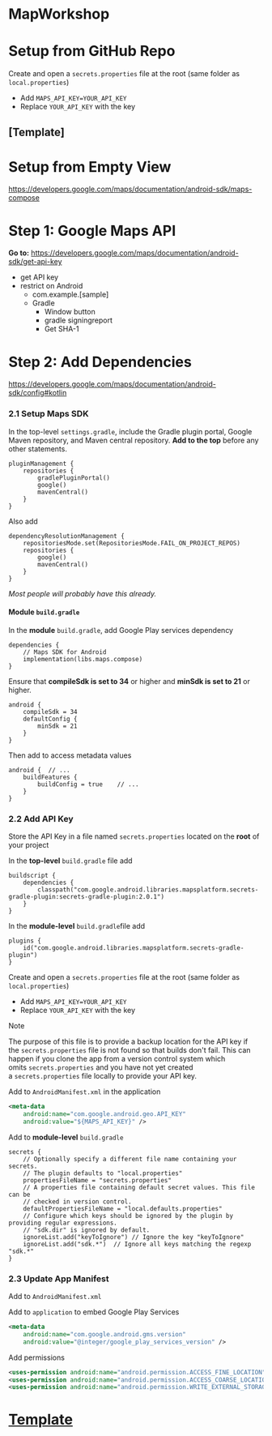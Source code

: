 # MapWorkshop

# Setup from GitHub Repo
Create and open a `secrets.properties` file at the root (same folder as `local.properties`)
- Add `MAPS_API_KEY=YOUR_API_KEY`
- Replace `YOUR_API_KEY` with the key

## [Template]


# Setup from Empty View
https://developers.google.com/maps/documentation/android-sdk/maps-compose
# Step 1: Google Maps API
**Go to:** https://developers.google.com/maps/documentation/android-sdk/get-api-key
- get API key
- restrict on Android 
	- com.example.[sample]
	- Gradle
		- Window button
		- gradle signingreport
		- Get SHA-1
# Step 2: Add Dependencies

https://developers.google.com/maps/documentation/android-sdk/config#kotlin
### 2.1 Setup Maps SDK
In the top-level `settings.gradle`, include the Gradle plugin portal, Google Maven repository, and Maven central repository. **Add to the top** before any other statements.
```programming
pluginManagement {  
    repositories {  
        gradlePluginPortal()  
        google()  
        mavenCentral()  
    }  
}
```

Also add
```programming
dependencyResolutionManagement {  
    repositoriesMode.set(RepositoriesMode.FAIL_ON_PROJECT_REPOS)  
    repositories {  
        google()  
        mavenCentral()  
    }  
}
```

*Most people will probably have this already.*

#### Module `build.gradle`
In the **module** `build.gradle`, add Google Play services dependency
```programming
dependencies {    
	// Maps SDK for Android    
	implementation(libs.maps.compose)  
}
```

Ensure that **compileSdk is set to 34** or higher and **minSdk is set to 21** or higher.
```programming
android {    
	compileSdk = 34    
	defaultConfig {        
		minSdk = 21    
	}  
}
```
Then add to access metadata values
```programming
android {  // ...  
	buildFeatures {    
		buildConfig = true    // ...  
	}  
}
```

### 2.2 Add API Key
Store the API Key in a file named `secrets.properties` located on the **root** of your project

In the **top-level** `build.gradle` file add
```programming
buildscript {  
	dependencies {  
		classpath("com.google.android.libraries.mapsplatform.secrets-gradle-plugin:secrets-gradle-plugin:2.0.1")  
	}  
}
```
In the **module-level** `build.gradle`file add
```programming
plugins {  
	id("com.google.android.libraries.mapsplatform.secrets-gradle-plugin")  
}
```

Create and open a `secrets.properties` file at the root (same folder as `local.properties`)
- Add `MAPS_API_KEY=YOUR_API_KEY`
- Replace `YOUR_API_KEY` with the key
> [!NOTE]
> The purpose of this file is to provide a backup location for the API key if the `secrets.properties` file is not found so that builds don't fail. This can happen if you clone the app from a version control system which omits `secrets.properties` and you have not yet created a `secrets.properties` file locally to provide your API key.

Add to `AndroidManifest.xml` in the application
```xml
<meta-data    
	android:name="com.google.android.geo.API_KEY" 
	android:value="${MAPS_API_KEY}" />
```

Add to **module-level** `build.gradle`
```programming
secrets {
    // Optionally specify a different file name containing your secrets.
    // The plugin defaults to "local.properties"
    propertiesFileName = "secrets.properties"
    // A properties file containing default secret values. This file can be
    // checked in version control.
    defaultPropertiesFileName = "local.defaults.properties"
    // Configure which keys should be ignored by the plugin by providing regular expressions.
    // "sdk.dir" is ignored by default.
    ignoreList.add("keyToIgnore") // Ignore the key "keyToIgnore"
    ignoreList.add("sdk.*")  // Ignore all keys matching the regexp "sdk.*"
}
```

### 2.3 Update App Manifest
Add to `AndroidManifest.xml` 

Add to `application` to embed Google Play Services
```xml
<meta-data  
    android:name="com.google.android.gms.version"  
    android:value="@integer/google_play_services_version" />
```

Add permissions 
```xml
<uses-permission android:name="android.permission.ACCESS_FINE_LOCATION"/>  
<uses-permission android:name="android.permission.ACCESS_COARSE_LOCATION"/>  
<uses-permission android:name="android.permission.WRITE_EXTERNAL_STORAGE"/>
```

# [Template](#template)


